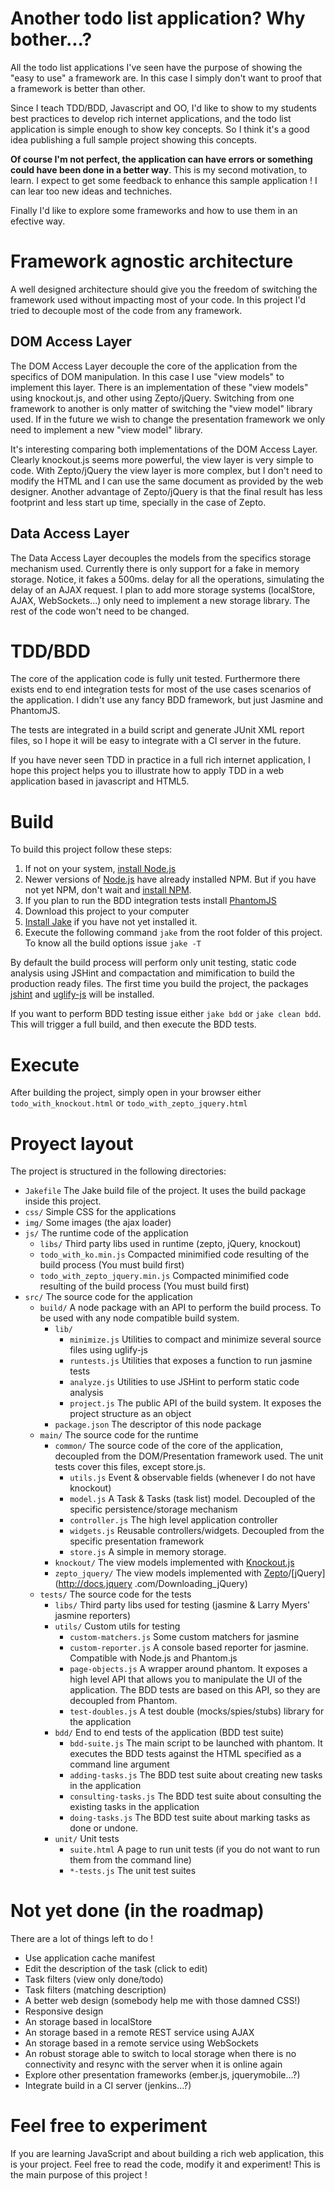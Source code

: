 Another todo list application? Why bother...?
=============================================

All the todo list applications I've seen have the purpose of showing the "easy to use" a framework are. In this case
I simply don't want to proof that a framework is better than other.

Since I teach TDD/BDD, Javascript and OO, I'd like to show to my students best practices to develop rich
internet applications, and the todo list application is simple enough to show key concepts. So I think it's a good
idea publishing a full sample project showing this concepts.

**Of course I'm not perfect, the application can have errors or something could have been done in a better way**. This
 is my second motivation, to learn. I expect to get some feedback to enhance this sample application ! I can lear too
  new ideas and techniches.

Finally I'd like to explore some frameworks and how to use them in an efective way.

Framework agnostic architecture
===============================

A well designed architecture should give you the freedom of switching the framework used without impacting most of
your code. In this project I'd tried to decouple most of the code from any framework.

DOM Access Layer
----------------

The DOM Access Layer decouple the core of the application from the specifics of DOM manipulation. In this case I use
"view models" to implement this layer. There is an implementation of these "view models" using knockout.js,
and other using Zepto/jQuery. Switching from one framework to another is only matter of switching the "view
model" library used. If in the future we wish to change the presentation framework we only need to implement a new
"view model" library.

It's interesting comparing both implementations of the DOM Access Layer. Clearly knockout.js seems more powerful,
the view layer is very simple to code. With Zepto/jQuery the view layer is more complex,
but I don't need to modify the HTML and I can use the same document as provided by the web designer. Another advantage of
 Zepto/jQuery is that the final result has less footprint and less start up time, specially in the case of Zepto.

Data Access Layer
-----------------

The Data Access Layer decouples the models from the specifics storage mechanism used. Currently there is only support for a fake in memory storage. Notice, it fakes a 500ms. delay for all the operations, simulating the delay of an AJAX request. I plan to add more storage systems (localStore, AJAX, WebSockets...) only need to implement
 a new storage library. The rest of the code won't need to be changed.

TDD/BDD
=======

The core of the application code is fully unit tested. Furthermore there exists end to end integration tests for most of the use cases scenarios of the application. I didn't use any fancy BDD framework, but just Jasmine and PhantomJS.

The tests are integrated in a build script and generate JUnit XML report files, so I hope it will be easy to integrate with a CI server in the future.

If you have never seen TDD in practice in a full rich internet application, I hope this project helps you to
illustrate how to apply TDD in a web application based in javascript and HTML5.

Build
=====

To build this project follow these steps:

1. If not on your system, [install Node.js](http://nodejs.org/#download)
2. Newer versions of [Node.js](http://nodejs.org/#download) have already installed NPM. But if you have not yet NPM, don't wait and [install NPM](http://npmjs.org/).
3. If you plan to run the BDD integration tests install [PhantomJS](http://phantomjs.org/download.html)
4. Download this project to your computer
5. [Install Jake](https://github.com/mde/jake) if you have not yet installed it.
6. Execute the following command ``jake`` from the root folder of this project. To know all the build options issue ``jake -T``

By default the build process will perform only unit testing, static code analysis using JSHint and compactation and mimification to build the production ready files.
The first time you build the project, the packages [jshint](https://github.com/jshint/node-jshint) and [uglify-js](https://github.com/mishoo/UglifyJS) will be installed.

If you want to perform BDD testing issue either ``jake bdd`` or ``jake clean bdd``. This will trigger a full build, and then execute the BDD tests.


Execute
=======

After building the project, simply open in your browser either ``todo_with_knockout.html`` or ``todo_with_zepto_jquery.html``

Proyect layout
==============

The project is structured in the following directories:

* ```Jakefile``` The Jake build file of the project. It uses the build package inside this project.
* ```css/``` Simple CSS for the applications
* ```img/``` Some images (the ajax loader)
* ```js/``` The runtime code of the application
    * ```libs/``` Third party libs used in runtime (zepto, jQuery, knockout)
    * ```todo_with_ko.min.js``` Compacted minimified code resulting of the build process (You must build first)
    * ```todo_with_zepto_jquery.min.js``` Compacted minimified code resulting of the build process (You must build first)
* ```src/``` The source code for the application
    * ```build/``` A node package with an API to perform the build process. To be used with any node compatible build system.
        * ```lib/```
          * ``minimize.js`` Utilities to compact and minimize several source files using uglify-js
          * ``runtests.js`` Utilities that exposes a function to run jasmine tests
          * ``analyze.js`` Utilities to use JSHint to perform static code analysis
          * ``project.js`` The public API of the build system. It exposes the project structure as an object
        * ``package.json`` The descriptor of this node package
    * ```main/``` The source code for the runtime
        * ```common/``` The source code of the core of the application, decoupled from the DOM/Presentation framework
used. The unit tests cover this files, except store.js.
            * ```utils.js``` Event & observable fields (whenever I do not have knockout)
            * ```model.js``` A Task & Tasks (task list) model. Decoupled of the specific persistence/storage mechanism
            * ```controller.js``` The high level application controller
            * ```widgets.js``` Reusable controllers/widgets. Decoupled from the specific presentation framework
            * ```store.js``` A simple in memory storage.
        * ```knockout/``` The view models implemented with [Knockout.js](http://knockoutjs.com/)
        * ```zepto_jquery/``` The view models implemented with [Zepto](http://zeptojs.com/)/[jQuery](http://docs.jquery
.com/Downloading_jQuery)
    * ```tests/``` The source code for the tests
        * ```libs/``` Third party libs used for testing (jasmine & Larry Myers' jasmine reporters)
        * ```utils/``` Custom utils for testing
            * ```custom-matchers.js``` Some custom matchers for jasmine
            * ```custom-reporter.js``` A console based reporter for jasmine. Compatible with Node.js and Phantom.js
            * ```page-objects.js``` A wrapper around phantom. It exposes a high level API that allows you to manipulate the UI of the application. The BDD tests are based on this API, so they are decoupled from Phantom.
            * ```test-doubles.js``` A test double (mocks/spies/stubs) library for the application
        * ```bdd/``` End to end tests of the application (BDD test suite)
            * ```bdd-suite.js``` The main script to be launched with phantom. It executes the BDD tests against the HTML specified as a command line argument
            * ```adding-tasks.js``` The BDD test suite about creating new tasks in the application
            * ```consulting-tasks.js``` The BDD test suite about consulting the existing tasks in the application
            * ```doing-tasks.js``` The BDD test suite about marking tasks as done or undone.
        * ```unit/``` Unit tests
            * ```suite.html``` A page to run unit tests (if you do not want to run them from the command line)
            * ```*-tests.js``` The unit test suites

Not yet done (in the roadmap)
=============================

There are a lot of things left to do !

* Use application cache manifest
* Edit the description of the task (click to edit)
* Task filters (view only done/todo)
* Task filters (matching description)
* A better web design (somebody help me with those damned CSS!)
* Responsive design
* An storage based in localStore
* An storage based in a remote REST service using AJAX
* An storage based in a remote service using WebSockets
* An robust storage able to switch to local storage when there is no connectivity and resync with the server when it
is online again
* Explore other presentation frameworks (ember.js, jquerymobile...?)
* Integrate build in a CI server (jenkins...?)

Feel free to experiment
=======================

If you are learning JavaScript and about building a rich web application, this is your project. Feel free to read the
code, modify it and experiment! This is the main purpose of this project !